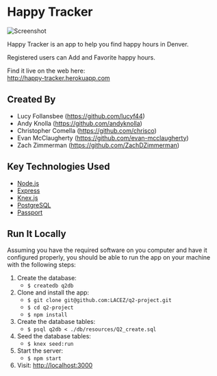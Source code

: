 # Happy Tracker

![Screenshot](http://www.fadoirishpub.com/denver/wp-content/uploads/sites/28/2013/11/Fado-BrandFeature3.jpg)

Happy Tracker is an app to help you find happy hours in Denver.

Registered users can Add and Favorite happy hours.

Find it live on the web here:    
http://happy-tracker.herokuapp.com

## Created By

* Lucy Follansbee (https://github.com/lucyf44)
* Andy Knolla (https://github.com/andyknolla)
* Christopher Comella (https://github.com/chrisco)
* Evan McClaugherty (https://github.com/evan-mcclaugherty)
* Zach Zimmerman (https://github.com/ZachDZimmerman)

## Key Technologies Used

* [Node.js](https://nodejs.org)
* [Express](http://expressjs.com)
* [Knex.js](http://knexjs.org)
* [PostgreSQL](https://www.postgresql.org)
* [Passport](http://passportjs.org)

## Run It Locally

Assuming you have the required software on you computer and have it configured properly, you should be able to run the app on your machine with the following steps:

1. Create the database:
   - ````$ createdb q2db````
2. Clone and install the app:
   - ````$ git clone git@github.com:LACEZ/q2-project.git````
   - ````$ cd q2-project````
   - ````$ npm install````
3. Create the database tables:
   - ````$ psql q2db < ./db/resources/Q2_create.sql````
4. Seed the database tables:
   - ````$ knex seed:run````
4. Start the server:
   - ````$ npm start````
2. Visit: [http://localhost:3000](http://localhost:3000)
